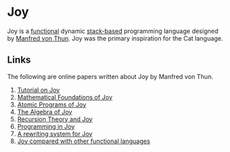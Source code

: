 # Joy #

Joy is a [functional](Functional.md) dynamic [stack-based](StackLanguages.md) programming language designed by [Manfred von Thun](http://www.latrobe.edu.au/philosophy/phimvt/index.html). Joy was the primary inspiration for the Cat language.

## Links ##

The following are online papers written about Joy by Manfred von Thun.

  1. [Tutorial on Joy](http://www.latrobe.edu.au/philosophy/phimvt/joy/j01tut.html)
  1. [Mathematical Foundations of Joy](http://www.latrobe.edu.au/philosophy/phimvt/joy/j02maf.html)
  1. [Atomic Programs of Joy](http://www.latrobe.edu.au/philosophy/phimvt/joy/j03atm.html)
  1. [The Algebra of Joy](http://www.latrobe.edu.au/philosophy/phimvt/joy/j04alg.html)
  1. [Recursion Theory and Joy](http://www.latrobe.edu.au/philosophy/phimvt/joy/j05cmp.html)
  1. [Programming in Joy](http://www.latrobe.edu.au/philosophy/phimvt/joy/j06prg.html)
  1. [A rewriting system for Joy](http://www.latrobe.edu.au/philosophy/phimvt/joy/j07rrs.html)
  1. [Joy compared with other functional languages](http://www.latrobe.edu.au/philosophy/phimvt/joy/j08cnt.html)